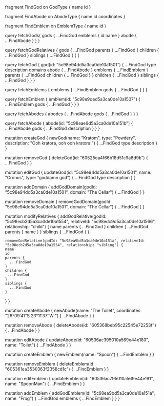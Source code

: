 fragment FindGod on GodType {
  name
  id
}

fragment FindAbode on AbodeType {
  name
  id
  coordinates
}

fragment FindEmblem on EmblemType {
  name
  id
}


query fetchGods{
  gods {
   ...FindGod
    emblems {
      id
      name
    }
    abode {
      ...FindAbode
    }
  }
}

query fetchGodRelatives {
  gods {
   ...FindGod
    parents {
    	...FindGod
    }
    children {
    	...FindGod
    }
    siblings {
      ...FindGod
    }
  }
}

query fetchGod {
  god(id: "5c98e94dd5a3ca0de10a1501") {
    ...FindGod
    type
    description
    domains
    abode {
      ...FindAbode
    }
    emblems {
     ...FindEmblem
    }
    parents {
      ...FindGod
      children {
        ...FindGod
      }
    }
    children {
     ...FindGod
    }
    siblings {
     ...FindGod
    }
  }
}

query fetchEmblems {
  emblems {
    ...FindEmblem
    gods {
    	...FindGod
  	}
  }
}

query fetchEmblem {
  emblem(id: "5c98e9ded5a3ca0de10a1507") {
    ...FindEmblem
    gods {
     ...FindGod
    }
  }
}

query fetchAbodes {
  abodes {
    ...FindAbode
    gods {
      ...FindGod
    }
  }
}

query fetchAbode {
  abode(id: "5c98eae6d5a3ca0de10a151b") {
   ...FindAbode
    gods {
      ...FindGod
      description
    }
	}
}

mutation createGod {
  newGod(name: "Kratom", type: "Powdery", description: "Ooh kratora, ooh ooh kratora!") {
    ...FindGod
    type
    description
  }
}

mutation removeGod {
   deleteGod(id: "60525ea4f66b18d51c9a8d9b") {
   ...FindGod
  }
}

mutation editGod {
  updateGod(id: "5c98e94dd5a3ca0de10a1501", name: "Cronus", type: "goddamn god") {
   ...FindGod
    type
    description
  }
}

mutation addDomain {
  addGodDomain(godId: "5c98e94dd5a3ca0de10a1501", domain: "The Cellar") {
    ...FindGod
  }
}

mutation removeDomain {
  removeGodDomain(godId: "5c98e94dd5a3ca0de10a1501", domain: "The Cellar") {
    ...FindGod
  }
}

mutation modifyRelatives {
  addGodRelative(godId: "5c98ecb2d5a3ca0de10a1554", relativeId: "5c98edc9d5a3ca0de10a1566", relationship: "child") {
    name
    parents {
      ...FindGod
    }
    children {
     ...FindGod
      parents {
        name
      }
    }
    siblings {
      ...FindGod
    }
  }

    removeGodRelative(godId: "5c98ea9bd5a3ca0de10a151a", relativeId: "5c98ecb2d5a3ca0de10a1554", relationship: "sibling") {
    name
    id
    parents {
      ...FindGod
    }
    children {
     ...FindGod
    }
    siblings {
      ...FindGod
    }
  }
}

mutation createAbode {
  newAbode(name: "The Toilet", coordinates: "26°09′41″S 23°11′37″W ") {
    ...FindAbode
  }
}

mutation removeAbode {
  deleteAbode(id: "605368beb95c22545e72253f") {
    ...FindAbode
  }
}

mutation editAbode {
  updateAbode(id: "60536ac395010a569e44e180", name: "Toilet") {
    ...FindAbode
  }
}

mutation createEmblem {
  newEmblem(name: "Spoon") {
    ...FindEmblem
  }
}

mutation removeEmblem {
  deleteEmblem(id: "605361ea3530363f2358cd1c") {
    ...FindEmblem
  }
}

mutation editEmblem {
  updateEmblem(id: "60536ac795010a569e44e181", name: "SpoonMan") {
    ...FindEmblem
  }
}

mutation addEmblem {
  addGodEmblem(id: "5c98ea9bd5a3ca0de10a151a", name: "Frog") {
    ...FindGod
    emblems {
      ...FindEmblem
    }
  }
}